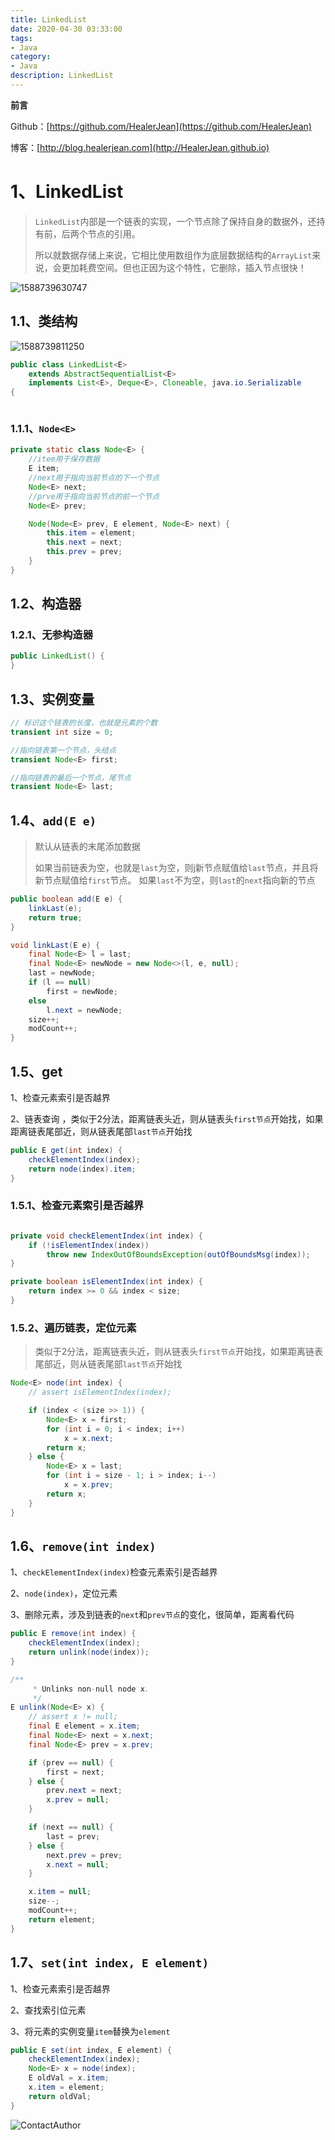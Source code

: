 ```yaml
---
title: LinkedList
date: 2020-04-30 03:33:00
tags: 
- Java
category: 
- Java
description: LinkedList
---
```


**前言**     

 Github：[https://github.com/HealerJean](https://github.com/HealerJean)         

 博客：[http://blog.healerjean.com](http://HealerJean.github.io)          





# 1、LinkedList

> `LinkedList`内部是一个链表的实现，一个节点除了保持自身的数据外，还持有前，后两个节点的引用。    
>
> 所以就数据存储上来说，它相比使用数组作为底层数据结构的`ArrayList`来说，会更加耗费空间。但也正因为这个特性，它删除，插入节点很快！



![1588739630747](https://raw.githubusercontent.com/HealerJean/HealerJean.github.io/master/blogImages/1588739630747.png)





## 1.1、类结构 

![1588739811250](https://raw.githubusercontent.com/HealerJean/HealerJean.github.io/master/blogImages/1588739811250.png)



```java
public class LinkedList<E>
    extends AbstractSequentialList<E>
    implements List<E>, Deque<E>, Cloneable, java.io.Serializable
{



```





### 1.1.1、`Node<E>`

```java
private static class Node<E> {
    //item用于保存数据
    E item;
    //next用于指向当前节点的下一个节点
    Node<E> next;
    //prve用于指向当前节点的前一个节点
    Node<E> prev;

    Node(Node<E> prev, E element, Node<E> next) {
        this.item = element;
        this.next = next;
        this.prev = prev;
    }
}

```



## 1.2、构造器

### 1.2.1、无参构造器 

```java
public LinkedList() {
}
```





## 1.3、实例变量 

```java
// 标识这个链表的长度，也就是元素的个数
transient int size = 0;

//指向链表第一个节点，头结点
transient Node<E> first;

//指向链表的最后一个节点，尾节点
transient Node<E> last;
```





## 1.4、`add(E e) `

> 默认从链表的末尾添加数据      
>
> 如果当前链表为空，也就是`last`为空，则j新节点赋值给`last`节点，并且将新节点赋值给`first`节点。    如果`last`不为空，则`last`的`next`指向新的节点





```java
public boolean add(E e) {
    linkLast(e);
    return true;
}
```



```java
void linkLast(E e) {
    final Node<E> l = last;
    final Node<E> newNode = new Node<>(l, e, null);
    last = newNode;
    if (l == null)
        first = newNode;
    else
        l.next = newNode;
    size++;
    modCount++;
}
```



## 1.5、get 

1、检查元素索引是否越界        

2、链表查询  ，类似于2分法，距离链表头近，则从链表头`first节点`开始找，如果距离链表尾部近，则从链表尾部`last节点`开始找       



```java
public E get(int index) {
    checkElementIndex(index);
    return node(index).item;
}
```



### 1.5.1、检查元素索引是否越界

```java

private void checkElementIndex(int index) {
    if (!isElementIndex(index))
        throw new IndexOutOfBoundsException(outOfBoundsMsg(index));
}

private boolean isElementIndex(int index) {
    return index >= 0 && index < size;
}
```

### 1.5.2、遍历链表，定位元素

> 类似于2分法，距离链表头近，则从链表头`first节点`开始找，如果距离链表尾部近，则从链表尾部`last节点`开始找   

```java
Node<E> node(int index) {
    // assert isElementIndex(index);

    if (index < (size >> 1)) {
        Node<E> x = first;
        for (int i = 0; i < index; i++)
            x = x.next;
        return x;
    } else {
        Node<E> x = last;
        for (int i = size - 1; i > index; i--)
            x = x.prev;
        return x;
    }
}
```



## 1.6、`remove(int index)`

1、`checkElementIndex(index)`检查元素索引是否越界    

2、`node(index)`，定位元素   

3、删除元素，涉及到链表的`next`和`prev节点`的变化，很简单，距离看代码

```java
public E remove(int index) {
    checkElementIndex(index);
    return unlink(node(index));
}
```



```java
/**
     * Unlinks non-null node x.
     */
E unlink(Node<E> x) {
    // assert x != null;
    final E element = x.item;
    final Node<E> next = x.next;
    final Node<E> prev = x.prev;

    if (prev == null) {
        first = next;
    } else {
        prev.next = next;
        x.prev = null;
    }

    if (next == null) {
        last = prev;
    } else {
        next.prev = prev;
        x.next = null;
    }

    x.item = null;
    size--;
    modCount++;
    return element;
}
```





## 1.7、`set(int index, E element)`

1、检查元素索引是否越界   

2、查找索引位元素    

3、将元素的实例变量`item`替换为`element`

```java
public E set(int index, E element) {
    checkElementIndex(index);
    Node<E> x = node(index);
    E oldVal = x.item;
    x.item = element;
    return oldVal;
}
```















![ContactAuthor](https://raw.githubusercontent.com/HealerJean/HealerJean.github.io/master/assets/img/artical_bottom.jpg)





<link rel="stylesheet" href="https://unpkg.com/gitalk/dist/gitalk.css">

<script src="https://unpkg.com/gitalk@latest/dist/gitalk.min.js"></script> 
<div id="gitalk-container"></div>    
 <script type="text/javascript">
    var gitalk = new Gitalk({
		clientID: `1d164cd85549874d0e3a`,
		clientSecret: `527c3d223d1e6608953e835b547061037d140355`,
		repo: `HealerJean.github.io`,
		owner: 'HealerJean',
		admin: ['HealerJean'],
		id: 'AAAAAAAAAAAAAAA',
    });
    gitalk.render('gitalk-container');
</script> 
